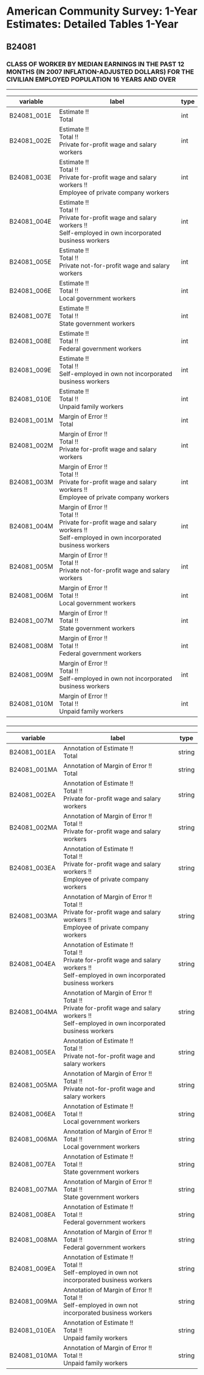 # American Community Survey: 1-Year Estimates: Detailed Tables 1-Year

## B24081

### CLASS OF WORKER  BY MEDIAN EARNINGS IN THE PAST 12 MONTHS (IN 2007 INFLATION-ADJUSTED DOLLARS) FOR THE CIVILIAN EMPLOYED POPULATION 16 YEARS AND OVER

___

| variable | label | type |
| ----- | ----- | ----- |
| B24081_001E | Estimate !!<br>Total | int |
| B24081_002E | Estimate !!<br>Total !!<br>Private for-profit wage and salary workers | int |
| B24081_003E | Estimate !!<br>Total !!<br>Private for-profit wage and salary workers !!<br>Employee of private company workers | int |
| B24081_004E | Estimate !!<br>Total !!<br>Private for-profit wage and salary workers !!<br>Self-employed in own incorporated business workers | int |
| B24081_005E | Estimate !!<br>Total !!<br>Private not-for-profit wage and salary workers | int |
| B24081_006E | Estimate !!<br>Total !!<br>Local government workers | int |
| B24081_007E | Estimate !!<br>Total !!<br>State government workers | int |
| B24081_008E | Estimate !!<br>Total !!<br>Federal government workers | int |
| B24081_009E | Estimate !!<br>Total !!<br>Self-employed in own not incorporated business workers | int |
| B24081_010E | Estimate !!<br>Total !!<br>Unpaid family workers | int |
| B24081_001M | Margin of Error !!<br>Total | int |
| B24081_002M | Margin of Error !!<br>Total !!<br>Private for-profit wage and salary workers | int |
| B24081_003M | Margin of Error !!<br>Total !!<br>Private for-profit wage and salary workers !!<br>Employee of private company workers | int |
| B24081_004M | Margin of Error !!<br>Total !!<br>Private for-profit wage and salary workers !!<br>Self-employed in own incorporated business workers | int |
| B24081_005M | Margin of Error !!<br>Total !!<br>Private not-for-profit wage and salary workers | int |
| B24081_006M | Margin of Error !!<br>Total !!<br>Local government workers | int |
| B24081_007M | Margin of Error !!<br>Total !!<br>State government workers | int |
| B24081_008M | Margin of Error !!<br>Total !!<br>Federal government workers | int |
| B24081_009M | Margin of Error !!<br>Total !!<br>Self-employed in own not incorporated business workers | int |
| B24081_010M | Margin of Error !!<br>Total !!<br>Unpaid family workers | int |
### 

___

| variable | label | type |
| ----- | ----- | ----- |
| B24081_001EA | Annotation of Estimate !!<br>Total | string |
| B24081_001MA | Annotation of Margin of Error !!<br>Total | string |
| B24081_002EA | Annotation of Estimate !!<br>Total !!<br>Private for-profit wage and salary workers | string |
| B24081_002MA | Annotation of Margin of Error !!<br>Total !!<br>Private for-profit wage and salary workers | string |
| B24081_003EA | Annotation of Estimate !!<br>Total !!<br>Private for-profit wage and salary workers !!<br>Employee of private company workers | string |
| B24081_003MA | Annotation of Margin of Error !!<br>Total !!<br>Private for-profit wage and salary workers !!<br>Employee of private company workers | string |
| B24081_004EA | Annotation of Estimate !!<br>Total !!<br>Private for-profit wage and salary workers !!<br>Self-employed in own incorporated business workers | string |
| B24081_004MA | Annotation of Margin of Error !!<br>Total !!<br>Private for-profit wage and salary workers !!<br>Self-employed in own incorporated business workers | string |
| B24081_005EA | Annotation of Estimate !!<br>Total !!<br>Private not-for-profit wage and salary workers | string |
| B24081_005MA | Annotation of Margin of Error !!<br>Total !!<br>Private not-for-profit wage and salary workers | string |
| B24081_006EA | Annotation of Estimate !!<br>Total !!<br>Local government workers | string |
| B24081_006MA | Annotation of Margin of Error !!<br>Total !!<br>Local government workers | string |
| B24081_007EA | Annotation of Estimate !!<br>Total !!<br>State government workers | string |
| B24081_007MA | Annotation of Margin of Error !!<br>Total !!<br>State government workers | string |
| B24081_008EA | Annotation of Estimate !!<br>Total !!<br>Federal government workers | string |
| B24081_008MA | Annotation of Margin of Error !!<br>Total !!<br>Federal government workers | string |
| B24081_009EA | Annotation of Estimate !!<br>Total !!<br>Self-employed in own not incorporated business workers | string |
| B24081_009MA | Annotation of Margin of Error !!<br>Total !!<br>Self-employed in own not incorporated business workers | string |
| B24081_010EA | Annotation of Estimate !!<br>Total !!<br>Unpaid family workers | string |
| B24081_010MA | Annotation of Margin of Error !!<br>Total !!<br>Unpaid family workers | string |

